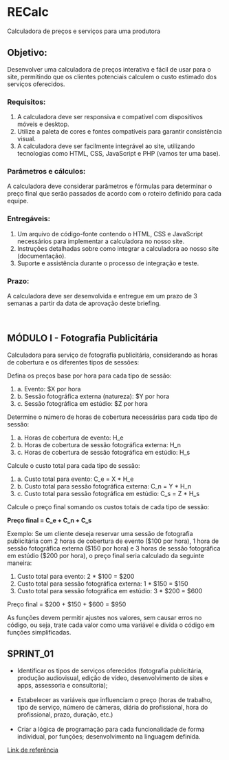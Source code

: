 <h1>RECalc</h1>
<p>Calculadora de preços e serviços para uma produtora</p>

<h2>Objetivo:</h2>
<p>Desenvolver uma calculadora de preços interativa e fácil de usar para o site, permitindo que os clientes potenciais calculem o custo estimado dos serviços oferecidos.</p>

<h3>Requisitos:</h3>
<ol>
<li>A calculadora deve ser responsiva e compatível com dispositivos móveis e desktop.</li>
<li>Utilize a paleta de cores e fontes compatíveis para garantir consistência visual.</li>
<li>A calculadora deve ser facilmente integrável ao site, utilizando tecnologias como HTML, CSS, JavaScript e PHP (vamos ter uma base).</li>
</ol>

<h3>Parâmetros e cálculos:</h3>
<p>A calculadora deve considerar parâmetros e fórmulas para determinar o preço final que serão passados de acordo com o roteiro definido para cada equipe.</p>

<h3>Entregáveis:</h3>
<ol>
<li>Um arquivo de código-fonte contendo o HTML, CSS e JavaScript necessários para implementar a calculadora no nosso site.</li>
<li>Instruções detalhadas sobre como integrar a calculadora ao nosso site (documentação).</li>
<li>Suporte e assistência durante o processo de integração e teste.</li>
</ol>
  
<h3>Prazo:</h3>
<p>A calculadora deve ser desenvolvida e entregue em um prazo de 3 semanas a partir da data de aprovação deste briefing.</p>
  <br>

<h2>MÓDULO I - Fotografia Publicitária</h2>
<p>Calculadora para serviço de fotografia publicitária, considerando as horas de cobertura e os diferentes tipos de sessões:</p>

<p>Defina os preços base por hora para cada tipo de sessão:</p>
<ol>
<li>a. Evento: $X por hora</li>
<li>b. Sessão fotográfica externa (natureza): $Y por hora</li>
<li>c. Sessão fotográfica em estúdio: $Z por hora</li>
</ol>
<p>Determine o número de horas de cobertura necessárias para cada tipo de sessão:</p>
<ol>
<li>a. Horas de cobertura de evento: H_e</li>
<li>b. Horas de cobertura de sessão fotográfica externa: H_n</li>
<li>c. Horas de cobertura de sessão fotográfica em estúdio: H_s</li>
</ol>
<p>Calcule o custo total para cada tipo de sessão:</p>
<ol>
<li>a. Custo total para evento: C_e = X * H_e</li>
<li>b. Custo total para sessão fotográfica externa: C_n = Y * H_n</li>
<li>c. Custo total para sessão fotográfica em estúdio: C_s = Z * H_s</li>
</ol>
<p>Calcule o preço final somando os custos totais de cada tipo de sessão:</p>

<p><b>Preço final = C_e + C_n + C_s</b><p>

<p>Exemplo: Se um cliente deseja reservar uma sessão de fotografia publicitária com 2 horas de cobertura de evento ($100 por hora), 1 hora de sessão fotográfica externa ($150 por hora) e 3 horas de sessão fotográfica em estúdio ($200 por hora), o preço final seria calculado da seguinte maneira:</p>

<ol>
  <li>Custo total para evento: 2 * $100 = $200</li>
<li>Custo total para sessão fotográfica externa: 1 * $150 = $150</li>
<li>Custo total para sessão fotográfica em estúdio: 3 * $200 = $600</li>
  </ol>

<p>Preço final = $200 + $150 + $600 = $950</p>

<p>As funções devem permitir ajustes nos valores, sem causar erros no código, ou seja, trate cada valor como uma variável e divida o código em funções simplificadas.</p>

<h2>SPRINT_01</h2>

<ul><li>Identificar os tipos de serviços oferecidos (fotografia publicitária, produção audiovisual, edição de vídeo, desenvolvimento de sites e apps, assessoria e consultoria);</li>
  <br>
<li>Estabelecer as variáveis que influenciam o preço (horas de trabalho, tipo de serviço, número de câmeras, diária do profissional, hora do profissional, prazo, duração, etc.)</li>
  <br>
<li>Criar a lógica de programação para cada funcionalidade de forma individual, por funções;
desenvolvimento na linguagem definida.</li>
</ul>


<a href="https://drive.google.com/drive/u/0/folders/1BXL5c0wrbMOMPbeZAIFYKukoy1DZp2Vb">Link de referência</a>
